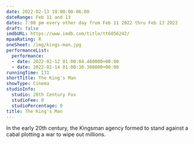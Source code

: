 ```yaml
---
date: 2022-02-13 19:00:00-06:00
dateRange: Feb 11 and 13
dates: 7:00 pm every other day from Feb 11 2022 thru Feb 13 2022
draft: false
imdbURL: https://www.imdb.com/title/tt6856242/
mpaaRating: R
oneSheet: /img/kings-man.jpg
performanceList:
  performance:
  - date: 2022-02-12 01:00:04.480000+00:00
  - date: 2022-02-14 01:00:30.388000+00:00
runningTime: 131
shortTitle: The King's Man
showType: Cinema
studioInfo:
  studio: 20th Century Fox
  studioFee: 0
  studioPercentage: 0
title: The King's Man
---
```


In the early 20th century, the Kingsman agency formed to stand against a cabal plotting a war to wipe out millions.